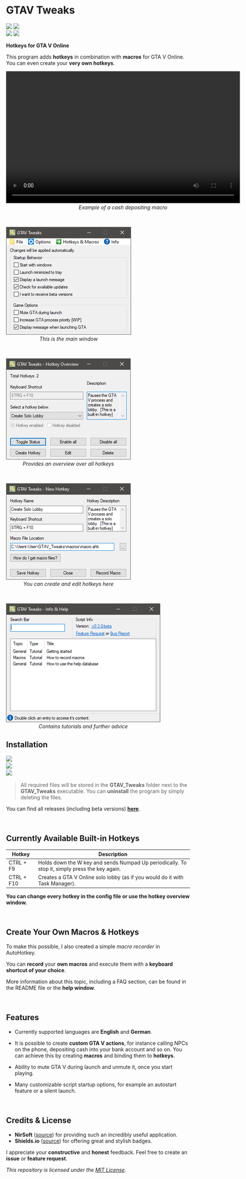 # **GTAV Tweaks**

<p align="left">
        <a href="#installation" style="text-decoration: none;"><img src="https://img.shields.io/github/v/release/LeoTN/gtav-tweaks?sort=semver&display_name=release&style=for-the-badge&logo=Rocket&logoColor=green&label=Latest&color=green"></a>
        <a href="https://github.com/LeoTN/gtav-tweaks/releases" style="text-decoration: none;"><img src="https://img.shields.io/github/v/release/LeoTN/gtav-tweaks?include_prereleases&sort=semver&filter=*-beta&display_name=release&style=for-the-badge&logo=Textpattern&logoColor=orange&label=BETA&color=orange"></a>
        <br>
        <a href="https://github.com/LeoTN/gtav-tweaks/blob/main/LICENSE" style="text-decoration: none;"><img src="https://img.shields.io/github/license/LeoTN/gtav-tweaks?style=for-the-badge&logo=Google%20Docs&logoColor=orange&label=License&color=orange"></a>
        <a href="https://github.com/LeoTN/gtav-tweaks/releases/latest/download/GTAV_Tweaks.zip" style="text-decoration: none;"><img src="https://img.shields.io/github/downloads/LeoTN/gtav-tweaks/GTAV_Tweaks.zip?style=for-the-badge&logo=mlflow&logoColor=green&label=Total%20Downloads&color=green"></a>
</p>

**Hotkeys for GTA V Online**

This program adds **hotkeys** in combination with **macros** for GTA V Online. You can even create your **very own hotkeys**.

<div style="text-align: left;">
    <div style="display: inline-block; text-align: center;">
        <video src="library/assets/gtav_tweaks_macro_demo.mp4" width="640" height="360" controls></video>
        <div><em>Example of a cash depositing macro</em></div>
    </div>
    <p><br></p>
    <div style="display: inline-block; text-align: center;">
        <img src="library\assets\gtav_tweaks_main_window.png">
        <div><em>This is the main window</em></div>
    </div>
    <p><br></p>
    <div style="display: inline-block; text-align: center;">
        <img src="library\assets\gtav_tweaks_hotkey_overview_window.png">
        <div><em>Provides an overview over all hotkeys</em></div>
    </div>
    <p><br></p>
    <div style="display: inline-block; text-align: center;">
        <img src="library\assets\gtav_tweaks_hotkey_window.png">
        <div><em>You can create and edit hotkeys here</em></div>
    </div>
    <p><br></p>
    <div style="display: inline-block; text-align: center;">
        <img src="library/assets/gtav_tweaks_help_window.png">
        <div><em>Contains tutorials and further advice</em></div>
    </div>
</div>

## Installation

<a href="https://github.com/LeoTN/gtav-tweaks/releases/latest/download/GTAV_Tweaks.zip" style="text-decoration: none;"><img src="https://img.shields.io/github/v/release/LeoTN/gtav-tweaks?sort=semver& display_name=release&style=for-the-badge&logo=Task&logoColor=green&label=Download&color=green"></a>
<br>
<img src="https://img.shields.io/badge/Extract-the%20zip%20file-w?style=for-the-badge&logo=dropbox&logoColor=orange&color=orange">
<br>
<img src="https://img.shields.io/badge/Execute-GTAV__Tweaks__Setup.exe-w?style=for-the-badge&logo=educative&logoColor=green&color=green">

> All required files will be stored in the **GTAV_Tweaks** folder next to the **GTAV_Tweaks** executable. You can **uninstall** the program by simply deleting the files.

You can find all releases (including beta versions) **[here](https://github.com/LeoTN/gtav-tweaks/releases)**.

<br>

## Currently Available Built-in Hotkeys

| Hotkey     | Description                                                                                     |
|------------|-------------------------------------------------------------------------------------------------|
| CTRL + F9 | Holds down the W key and sends Numpad Up periodically. To stop it, simply press the key again.  |
| CTRL + F10 | Creates a GTA V Online solo lobby (as if you would do it with Task Manager).                    |

**You can change every hotkey in the config file or use the hotkey overview window.**

<br>

## Create Your Own Macros & Hotkeys

To make this possible, I also created a simple *macro recorder* in AutoHotkey.

You can **record** your **own macros** and execute them with a **keyboard shortcut of your choice**.

More information about this topic, including a FAQ section, can be found in the README file or the **help window**.

<br>

## Features

* Currently supported languages are **English** and **German**.

* It is possible to create **custom GTA V actions**, for instance calling NPCs on the phone, depositing cash into your bank account and so on. You can achieve this by creating **macros** and binding them to **hotkeys**.

* Ability to mute GTA V during launch and unmute it, once you start playing.

* Many customizable script startup options, for example an autostart feature or a silent launch.

<br>

## Credits & License

*  **NirSoft** ([source](https://www.nirsoft.net/utils/sound_volume_view.html)) for providing such an incredibly useful application.
* **Shields.io** ([source](https://shields.io/)) for offering great and stylish badges.

I appreciate your **constructive** and **honest** feedback. Feel free to create an **issue** or **feature request**.

*This repository is licensed under the [MIT License](https://github.com/LeoTN/gtav-tweaks/blob/main/LICENSE).*